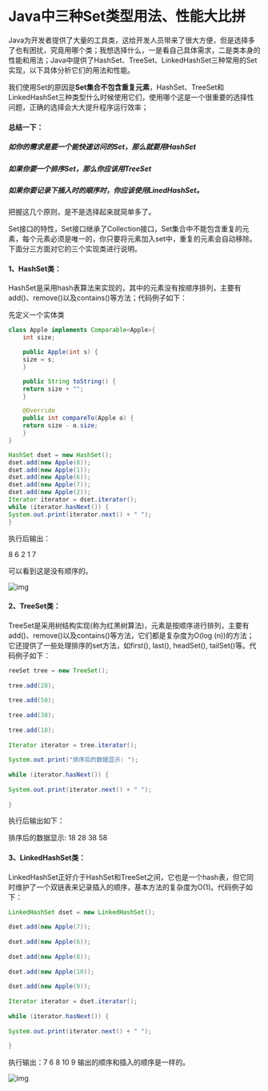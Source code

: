 # Java中三种Set类型用法、性能大比拼

Java为开发者提供了大量的工具类，这给开发人员带来了很大方便，但是选择多了也有困扰，究竟用哪个类；我想选择什么，一是看自己具体需求，二是类本身的性能和用法；Java中提供了HashSet、TreeSet、LinkedHashSet三种常用的Set实现，以下具体分析它们的用法和性能。



我们使用Set的原因是**Set集合不包含重复元素**，HashSet、TreeSet和LinkedHashSet三种类型什么时候使用它们，使用哪个这是一个很重要的选择性问题，正确的选择会大大提升程序运行效率；

#### 总结一下：

##### 如你的需求是要一个能快速访问的Set，那么就要用HashSet

##### 如果你要一个排序Set，那么你应该用TreeSet

##### 如果你要记录下插入时的顺序时，你应该使用LinedHashSet。

把握这几个原则，是不是选择起来就简单多了。

Set接口的特性，Set接口继承了Collection接口，Set集合中不能包含重复的元素，每个元素必须是唯一的，你只要将元素加入set中，重复的元素会自动移除。下面分三方面对它的三个实现类进行说明。

#### 1、HashSet类：

HashSet是采用hash表算法来实现的，其中的元素没有按顺序排列，主要有add()、remove()以及contains()等方法；代码例子如下：

先定义一个实体类

```java
class Apple implements Comparable<Apple>{
    int size;

    public Apple(int s) {
    size = s;
    }

    public String toString() {
    return size + "";
    }

    @Override
    public int compareTo(Apple o) {
    return size - o.size;
    }
}

HashSet dset = new HashSet();
dset.add(new Apple(8));
dset.add(new Apple(1));
dset.add(new Apple(6));
dset.add(new Apple(7));
dset.add(new Apple(2));
Iterator iterator = dset.iterator();
while (iterator.hasNext()) {
System.out.print(iterator.next() + " ");
}
```



执行后输出：

8 6 2 1 7

可以看到这是没有顺序的。

![img](https://img-blog.csdn.net/20171101132909705?watermark/2/text/aHR0cDovL2Jsb2cuY3Nkbi5uZXQvYmVzdHhpYW9r/font/5a6L5L2T/fontsize/400/fill/I0JBQkFCMA==/dissolve/70/gravity/Center)

#### 2、TreeSet类：

TreeSet是采用树结构实现(称为红黑树算法)，元素是按顺序进行排列，主要有add()、remove()以及contains()等方法，它们都是复杂度为O(log (n))的方法；它还提供了一些处理排序的set方法，如first(), last(), headSet(), tailSet()等。代码例子如下：

```java
reeSet tree = new TreeSet();
 
tree.add(28);
 
tree.add(58);
 
tree.add(38);
 
tree.add(18);
 
Iterator iterator = tree.iterator();
 
System.out.print("排序后的数据显示: ");
 
while (iterator.hasNext()) {
 
System.out.print(iterator.next() + " ");
 
}
```

执行后输出如下：

排序后的数据显示: 18 28 38 58

#### 3、LinkedHashSet类：

LinkedHashSet正好介于HashSet和TreeSet之间，它也是一个hash表，但它同时维护了一个双链表来记录插入的顺序，基本方法的复杂度为O(1)。代码例子如下：

```java
LinkedHashSet dset = new LinkedHashSet();
 
dset.add(new Apple(7));
 
dset.add(new Apple(6));
 
dset.add(new Apple(8));
 
dset.add(new Apple(10));
 
dset.add(new Apple(9));
 
Iterator iterator = dset.iterator();
 
while (iterator.hasNext()) {
 
System.out.print(iterator.next() + " ");
 
} 
```

执行输出：7 6 8 10 9
输出的顺序和插入的顺序是一样的。

![img](https://img-blog.csdn.net/20171101133044450?watermark/2/text/aHR0cDovL2Jsb2cuY3Nkbi5uZXQvYmVzdHhpYW9r/font/5a6L5L2T/fontsize/400/fill/I0JBQkFCMA==/dissolve/70/gravity/Center)